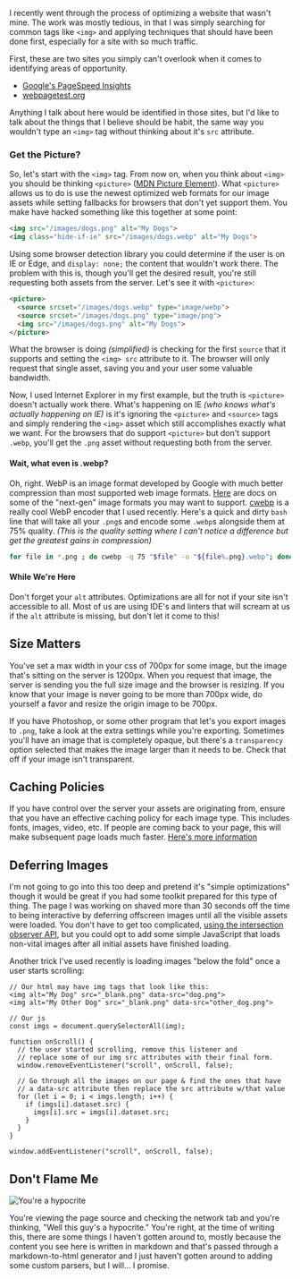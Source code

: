 I recently went through the process of optimizing a website that wasn't mine.
The work was mostly tedious, in that I was simply searching for common tags like
`<img>` and applying techniques that should have been done first, especially for
a site with so much traffic.

First, these are two sites you simply can't overlook when it comes to identifying
areas of opportunity.

 * [Google's PageSpeed Insights](https://developers.google.com/speed/pagespeed/insights/)
 * [webpagetest.org](https://www.webpagetest.org/)

Anything I talk about here would be identified in those sites, but I'd like to talk
about the things that I believe should be habit, the same way you wouldn't type an `<img>`
tag without thinking about it's `src` attribute.

### Get the Picture?

So, let's start with the `<img>` tag. From now on, when you think about `<img>` you should
be thinking `<picture>` ([MDN Picture Element](https://developer.mozilla.org/en-US/docs/Web/HTML/Element/picture)).
What `<picture>` allows us to do is use the newest optimized web formats for our image assets
while setting fallbacks for browsers that don't yet support them. You make have hacked something
like this together at some point:

```html
<img src="/images/dogs.png" alt="My Dogs">
<img class="hide-if-ie" src="/images/dogs.webp" alt="My Dogs">
```

Using some browser detection library you could determine if the user is on IE or Edge, and
`display: none;` the content that wouldn't work there. The problem with this is, though you'll
get the desired result, you're still requesting both assets from the server. Let's see it
with `<picture>`:

```html
<picture>
  <source srcset="/images/dogs.webp" type="image/webp">
  <source srcset="/images/dogs.png" type="image/png">
  <img src="/images/dogs.png" alt="My Dogs">
</picture>
```

What the browser is doing _(simplified)_ is checking for the first `source` that it supports
and setting the `<img> src` attribute to it. The browser will only request that single asset,
saving you and your user some valuable bandwidth.

Now, I used Internet Explorer in my first example, but the truth is `<picture>` doesn't actually
work there. What's happening on IE _(who knows what's actually happening on IE)_ is it's
ignoring the `<picture>` and `<source>` tags and simply rendering the `<img>` asset which
still accomplishes exactly what we want. For the browsers that do support `<picture>` but don't
support `.webp`, you'll get the `.png` asset without requesting both from the server.

#### Wait, what even is .webp?

Oh, right. WebP is an image format developed by Google with much better compression than
most supported web image formats. [Here](https://developers.google.com/web/tools/lighthouse/audits/webp)
are docs on some of the "next-gen" image formats you may want to support. 
[cwebp](https://developers.google.com/speed/webp/docs/cwebp) is a really cool WebP encoder
that I used recently. Here's a quick and dirty `bash` line that will take all your `.png`s
and encode some `.webp`s alongside them at 75% quality. _(This is the quality setting where
I can't notice a difference but get the greatest gains in compression)_

```bash
for file in *.png ; do cwebp -q 75 "$file" -o "${file%.png}.webp"; done
```

#### While We're Here

Don't forget your `alt` attributes. Optimizations are all for not if your site isn't
accessible to all. Most of us are using IDE's and linters that will scream at us if
the `alt` attribute is missing, but don't let it come to this!

## Size Matters

You've set a max width in your css of 700px for some image, but the image that's sitting
on the server is 1200px. When you request that image, the server is sending you the full
size image and the browser is resizing. If you know that your image is never going to be
more than 700px wide, do yourself a favor and resize the origin image to be 700px.

If you have Photoshop, or some other program that let's you export images to `.png`,
take a look at the extra settings while you're exporting. Sometimes you'll have an image that
is completely opaque, but there's a `transparency` option selected that makes the image
larger than it needs to be. Check that off if your image isn't transparent.

## Caching Policies

If you have control over the server your assets are originating from, ensure that you
have an effective caching policy for each image type. This includes fonts, images,
video, etc. If people are coming back to your page, this will make subsequent page loads
much faster. [Here's more information](https://developers.google.com/web/tools/lighthouse/audits/cache-policy)

## Deferring Images

I'm not going to go into this too deep and pretend it's "simple optimizations" though it would
be great if you had some toolkit prepared for this type of thing. The page I was working
on shaved more than 30 seconds off the time to being interactive by deferring offscreen
images until all the visible assets were loaded. You don't have to get too complicated,
[using the intersection observer API](https://developer.mozilla.org/en-US/docs/Web/API/Intersection_Observer_API),
but you could opt to add some simple JavaScript that loads non-vital images after all
initial assets have finished loading.

Another trick I've used recently is loading images "below the fold" once a user starts
scrolling:

```
// Our html may have img tags that look like this:
<img alt="My Dog" src="_blank.png" data-src="dog.png">
<img alt="My Other Dog" src="_blank.png" data-src="other_dog.png">

// Our js
const imgs = document.querySelectorAll(img);

function onScroll() {
  // the user started scrolling, remove this listener and
  // replace some of our img src attributes with their final form.
  window.removeEventListener("scroll", onScroll, false);
  
  // Go through all the images on our page & find the ones that have
  // a data-src attribute then replace the src attribute w/that value
  for (let i = 0; i < imgs.length; i++) {
    if (imgs[i].dataset.src) {
      imgs[i].src = imgs[i].dataset.src;
    }
  }
}

window.addEventListener("scroll", onScroll, false);
```

## Don't Flame Me

![You're a hypocrite](/assets/blogs/simple-img-optimizations/hypocrite.png)

You're viewing the page source and checking the network tab and you're thinking,
"Well this guy's a hypocrite." You're right, at the time of writing this, there
are some things I haven't gotten around to, mostly because the content you see here
is written in markdown and that's passed through a markdown-to-html generator and
I just haven't gotten around to adding some custom parsers, but I will... I promise.

